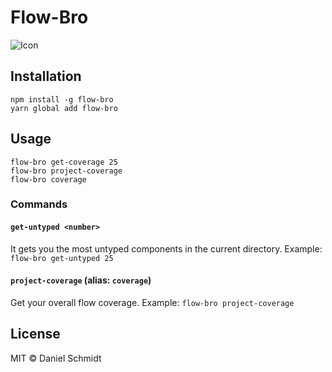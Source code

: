 # Flow-Bro

![Icon](https://i.imgflip.com/1mdkbx.jpg)

## Installation

```
npm install -g flow-bro
yarn global add flow-bro
```

## Usage

```shell
flow-bro get-coverage 25
flow-bro project-coverage
flow-bro coverage
```
### Commands
#### `get-untyped <number>`

It gets you the most untyped components in the current directory.
Example: `flow-bro get-untyped 25`

#### `project-coverage` (alias: `coverage`)

Get your overall flow coverage.
Example: `flow-bro project-coverage`

## License

MIT © Daniel Schmidt
